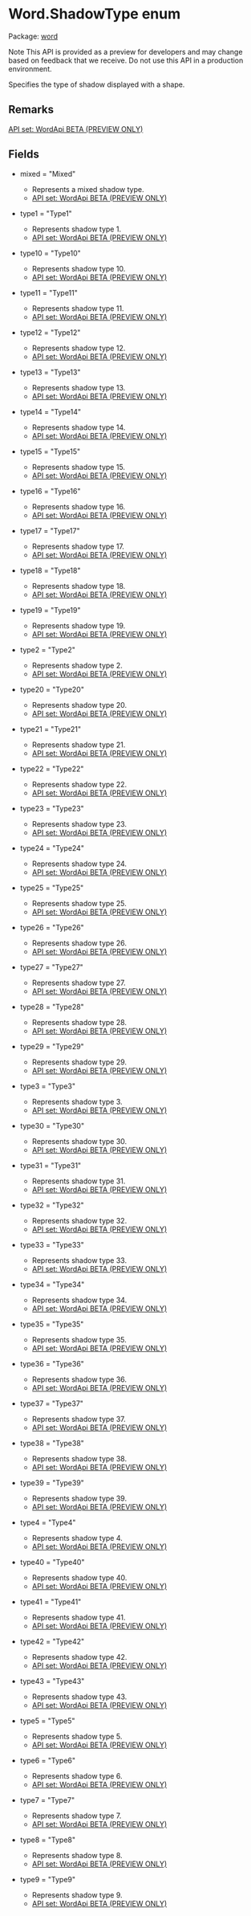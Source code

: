 # Word.ShadowType enum

Package: [word](/en-us/javascript/api/word)

Note
This API is provided as a preview for developers and may change based on feedback that we receive. Do not use this API in a production environment.

Specifies the type of shadow displayed with a shape.

## Remarks

[API set: WordApi BETA (PREVIEW ONLY)](/en-us/javascript/api/requirement-sets/word/word-api-requirement-sets)

## Fields

- mixed = "Mixed"
  - Represents a mixed shadow type.
  - [API set: WordApi BETA (PREVIEW ONLY)](/en-us/javascript/api/requirement-sets/word/word-api-requirement-sets)

- type1 = "Type1"
  - Represents shadow type 1.
  - [API set: WordApi BETA (PREVIEW ONLY)](/en-us/javascript/api/requirement-sets/word/word-api-requirement-sets)

- type10 = "Type10"
  - Represents shadow type 10.
  - [API set: WordApi BETA (PREVIEW ONLY)](/en-us/javascript/api/requirement-sets/word/word-api-requirement-sets)

- type11 = "Type11"
  - Represents shadow type 11.
  - [API set: WordApi BETA (PREVIEW ONLY)](/en-us/javascript/api/requirement-sets/word/word-api-requirement-sets)

- type12 = "Type12"
  - Represents shadow type 12.
  - [API set: WordApi BETA (PREVIEW ONLY)](/en-us/javascript/api/requirement-sets/word/word-api-requirement-sets)

- type13 = "Type13"
  - Represents shadow type 13.
  - [API set: WordApi BETA (PREVIEW ONLY)](/en-us/javascript/api/requirement-sets/word/word-api-requirement-sets)

- type14 = "Type14"
  - Represents shadow type 14.
  - [API set: WordApi BETA (PREVIEW ONLY)](/en-us/javascript/api/requirement-sets/word/word-api-requirement-sets)

- type15 = "Type15"
  - Represents shadow type 15.
  - [API set: WordApi BETA (PREVIEW ONLY)](/en-us/javascript/api/requirement-sets/word/word-api-requirement-sets)

- type16 = "Type16"
  - Represents shadow type 16.
  - [API set: WordApi BETA (PREVIEW ONLY)](/en-us/javascript/api/requirement-sets/word/word-api-requirement-sets)

- type17 = "Type17"
  - Represents shadow type 17.
  - [API set: WordApi BETA (PREVIEW ONLY)](/en-us/javascript/api/requirement-sets/word/word-api-requirement-sets)

- type18 = "Type18"
  - Represents shadow type 18.
  - [API set: WordApi BETA (PREVIEW ONLY)](/en-us/javascript/api/requirement-sets/word/word-api-requirement-sets)

- type19 = "Type19"
  - Represents shadow type 19.
  - [API set: WordApi BETA (PREVIEW ONLY)](/en-us/javascript/api/requirement-sets/word/word-api-requirement-sets)

- type2 = "Type2"
  - Represents shadow type 2.
  - [API set: WordApi BETA (PREVIEW ONLY)](/en-us/javascript/api/requirement-sets/word/word-api-requirement-sets)

- type20 = "Type20"
  - Represents shadow type 20.
  - [API set: WordApi BETA (PREVIEW ONLY)](/en-us/javascript/api/requirement-sets/word/word-api-requirement-sets)

- type21 = "Type21"
  - Represents shadow type 21.
  - [API set: WordApi BETA (PREVIEW ONLY)](/en-us/javascript/api/requirement-sets/word/word-api-requirement-sets)

- type22 = "Type22"
  - Represents shadow type 22.
  - [API set: WordApi BETA (PREVIEW ONLY)](/en-us/javascript/api/requirement-sets/word/word-api-requirement-sets)

- type23 = "Type23"
  - Represents shadow type 23.
  - [API set: WordApi BETA (PREVIEW ONLY)](/en-us/javascript/api/requirement-sets/word/word-api-requirement-sets)

- type24 = "Type24"
  - Represents shadow type 24.
  - [API set: WordApi BETA (PREVIEW ONLY)](/en-us/javascript/api/requirement-sets/word/word-api-requirement-sets)

- type25 = "Type25"
  - Represents shadow type 25.
  - [API set: WordApi BETA (PREVIEW ONLY)](/en-us/javascript/api/requirement-sets/word/word-api-requirement-sets)

- type26 = "Type26"
  - Represents shadow type 26.
  - [API set: WordApi BETA (PREVIEW ONLY)](/en-us/javascript/api/requirement-sets/word/word-api-requirement-sets)

- type27 = "Type27"
  - Represents shadow type 27.
  - [API set: WordApi BETA (PREVIEW ONLY)](/en-us/javascript/api/requirement-sets/word/word-api-requirement-sets)

- type28 = "Type28"
  - Represents shadow type 28.
  - [API set: WordApi BETA (PREVIEW ONLY)](/en-us/javascript/api/requirement-sets/word/word-api-requirement-sets)

- type29 = "Type29"
  - Represents shadow type 29.
  - [API set: WordApi BETA (PREVIEW ONLY)](/en-us/javascript/api/requirement-sets/word/word-api-requirement-sets)

- type3 = "Type3"
  - Represents shadow type 3.
  - [API set: WordApi BETA (PREVIEW ONLY)](/en-us/javascript/api/requirement-sets/word/word-api-requirement-sets)

- type30 = "Type30"
  - Represents shadow type 30.
  - [API set: WordApi BETA (PREVIEW ONLY)](/en-us/javascript/api/requirement-sets/word/word-api-requirement-sets)

- type31 = "Type31"
  - Represents shadow type 31.
  - [API set: WordApi BETA (PREVIEW ONLY)](/en-us/javascript/api/requirement-sets/word/word-api-requirement-sets)

- type32 = "Type32"
  - Represents shadow type 32.
  - [API set: WordApi BETA (PREVIEW ONLY)](/en-us/javascript/api/requirement-sets/word/word-api-requirement-sets)

- type33 = "Type33"
  - Represents shadow type 33.
  - [API set: WordApi BETA (PREVIEW ONLY)](/en-us/javascript/api/requirement-sets/word/word-api-requirement-sets)

- type34 = "Type34"
  - Represents shadow type 34.
  - [API set: WordApi BETA (PREVIEW ONLY)](/en-us/javascript/api/requirement-sets/word/word-api-requirement-sets)

- type35 = "Type35"
  - Represents shadow type 35.
  - [API set: WordApi BETA (PREVIEW ONLY)](/en-us/javascript/api/requirement-sets/word/word-api-requirement-sets)

- type36 = "Type36"
  - Represents shadow type 36.
  - [API set: WordApi BETA (PREVIEW ONLY)](/en-us/javascript/api/requirement-sets/word/word-api-requirement-sets)

- type37 = "Type37"
  - Represents shadow type 37.
  - [API set: WordApi BETA (PREVIEW ONLY)](/en-us/javascript/api/requirement-sets/word/word-api-requirement-sets)

- type38 = "Type38"
  - Represents shadow type 38.
  - [API set: WordApi BETA (PREVIEW ONLY)](/en-us/javascript/api/requirement-sets/word/word-api-requirement-sets)

- type39 = "Type39"
  - Represents shadow type 39.
  - [API set: WordApi BETA (PREVIEW ONLY)](/en-us/javascript/api/requirement-sets/word/word-api-requirement-sets)

- type4 = "Type4"
  - Represents shadow type 4.
  - [API set: WordApi BETA (PREVIEW ONLY)](/en-us/javascript/api/requirement-sets/word/word-api-requirement-sets)

- type40 = "Type40"
  - Represents shadow type 40.
  - [API set: WordApi BETA (PREVIEW ONLY)](/en-us/javascript/api/requirement-sets/word/word-api-requirement-sets)

- type41 = "Type41"
  - Represents shadow type 41.
  - [API set: WordApi BETA (PREVIEW ONLY)](/en-us/javascript/api/requirement-sets/word/word-api-requirement-sets)

- type42 = "Type42"
  - Represents shadow type 42.
  - [API set: WordApi BETA (PREVIEW ONLY)](/en-us/javascript/api/requirement-sets/word/word-api-requirement-sets)

- type43 = "Type43"
  - Represents shadow type 43.
  - [API set: WordApi BETA (PREVIEW ONLY)](/en-us/javascript/api/requirement-sets/word/word-api-requirement-sets)

- type5 = "Type5"
  - Represents shadow type 5.
  - [API set: WordApi BETA (PREVIEW ONLY)](/en-us/javascript/api/requirement-sets/word/word-api-requirement-sets)

- type6 = "Type6"
  - Represents shadow type 6.
  - [API set: WordApi BETA (PREVIEW ONLY)](/en-us/javascript/api/requirement-sets/word/word-api-requirement-sets)

- type7 = "Type7"
  - Represents shadow type 7.
  - [API set: WordApi BETA (PREVIEW ONLY)](/en-us/javascript/api/requirement-sets/word/word-api-requirement-sets)

- type8 = "Type8"
  - Represents shadow type 8.
  - [API set: WordApi BETA (PREVIEW ONLY)](/en-us/javascript/api/requirement-sets/word/word-api-requirement-sets)

- type9 = "Type9"
  - Represents shadow type 9.
  - [API set: WordApi BETA (PREVIEW ONLY)](/en-us/javascript/api/requirement-sets/word/word-api-requirement-sets)